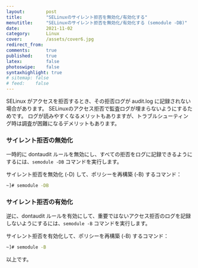 ```yaml
---
layout:        post
title:         "SELinuxのサイレント拒否を無効化/有効化する"
menutitle:     "SELinuxのサイレント拒否を無効化/有効化する (semodule -DB)"
date:          2021-11-02
category:      Linux
cover:         /assets/cover6.jpg
redirect_from:
comments:      true
published:     true
latex:         false
photoswipe:    false
syntaxhighlight: true
# sitemap: false
# feed:    false
---
```


SELinux がアクセスを拒否するとき、その拒否ログが audit.log に記録されない場合があります。
SELinuxのアクセス拒否で監査ログが埋まらないようにするためです。
ログが読みやすくなるメリットもありますが、トラブルシューティング時は調査が困難になるデメリットもあります。

### サイレント拒否の無効化

一時的に dontaudit ルールを無効にし、すべての拒否をログに記録できるようにするには、`semodule -DB` コマンドを実行します。

サイレント拒否を無効化 (-D) して、ポリシーを再構築 (-B) するコマンド：
```bash
~]# semodule -DB
```

### サイレント拒否の有効化

逆に、dontaudit ルールを有効にして、重要ではないアクセス拒否のログを記録しないようにするには、`semodule -B` コマンドを実行します。

サイレント拒否を有効化して、ポリシーを再構築 (-B) するコマンド：
```bash
~]# semodule -B
```

以上です。
